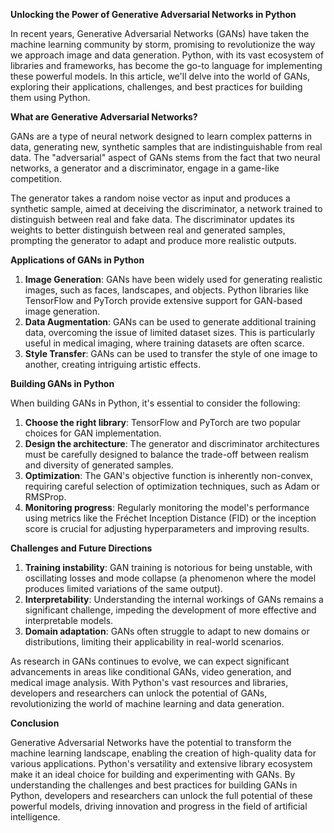 **Unlocking the Power of Generative Adversarial Networks in Python**

In recent years, Generative Adversarial Networks (GANs) have taken the machine learning community by storm, promising to revolutionize the way we approach image and data generation. Python, with its vast ecosystem of libraries and frameworks, has become the go-to language for implementing these powerful models. In this article, we'll delve into the world of GANs, exploring their applications, challenges, and best practices for building them using Python.

**What are Generative Adversarial Networks?**

GANs are a type of neural network designed to learn complex patterns in data, generating new, synthetic samples that are indistinguishable from real data. The "adversarial" aspect of GANs stems from the fact that two neural networks, a generator and a discriminator, engage in a game-like competition.

The generator takes a random noise vector as input and produces a synthetic sample, aimed at deceiving the discriminator, a network trained to distinguish between real and fake data. The discriminator updates its weights to better distinguish between real and generated samples, prompting the generator to adapt and produce more realistic outputs.

**Applications of GANs in Python**

1. **Image Generation**: GANs have been widely used for generating realistic images, such as faces, landscapes, and objects. Python libraries like TensorFlow and PyTorch provide extensive support for GAN-based image generation.
2. **Data Augmentation**: GANs can be used to generate additional training data, overcoming the issue of limited dataset sizes. This is particularly useful in medical imaging, where training datasets are often scarce.
3. **Style Transfer**: GANs can be used to transfer the style of one image to another, creating intriguing artistic effects.

**Building GANs in Python**

When building GANs in Python, it's essential to consider the following:

1. **Choose the right library**: TensorFlow and PyTorch are two popular choices for GAN implementation.
2. **Design the architecture**: The generator and discriminator architectures must be carefully designed to balance the trade-off between realism and diversity of generated samples.
3. **Optimization**: The GAN's objective function is inherently non-convex, requiring careful selection of optimization techniques, such as Adam or RMSProp.
4. **Monitoring progress**: Regularly monitoring the model's performance using metrics like the Fréchet Inception Distance (FID) or the inception score is crucial for adjusting hyperparameters and improving results.

**Challenges and Future Directions**

1. **Training instability**: GAN training is notorious for being unstable, with oscillating losses and mode collapse (a phenomenon where the model produces limited variations of the same output).
2. **Interpretability**: Understanding the internal workings of GANs remains a significant challenge, impeding the development of more effective and interpretable models.
3. **Domain adaptation**: GANs often struggle to adapt to new domains or distributions, limiting their applicability in real-world scenarios.

As research in GANs continues to evolve, we can expect significant advancements in areas like conditional GANs, video generation, and medical image analysis. With Python's vast resources and libraries, developers and researchers can unlock the potential of GANs, revolutionizing the world of machine learning and data generation.

**Conclusion**

Generative Adversarial Networks have the potential to transform the machine learning landscape, enabling the creation of high-quality data for various applications. Python's versatility and extensive library ecosystem make it an ideal choice for building and experimenting with GANs. By understanding the challenges and best practices for building GANs in Python, developers and researchers can unlock the full potential of these powerful models, driving innovation and progress in the field of artificial intelligence.